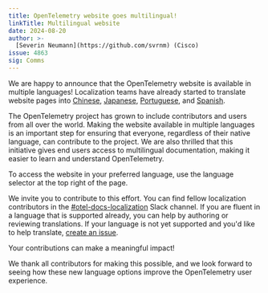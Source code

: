 ```yaml
---
title: OpenTelemetry website goes multilingual!
linkTitle: Multilingual website
date: 2024-08-20
author: >-
  [Severin Neumann](https://github.com/svrnm) (Cisco)
issue: 4863
sig: Comms
---
```


We are happy to announce that the OpenTelemetry website is available in multiple
languages! Localization teams have already started to translate website pages
into [Chinese](/zh), [Japanese](/ja), [Portuguese](/pt), and [Spanish](/es).

The OpenTelemetry project has grown to include contributors and users from all
over the world. Making the website available in multiple languages is an
important step for ensuring that everyone, regardless of their native language,
can contribute to the project. We are also thrilled that this initiative gives
end users access to multilingual documentation, making it easier to learn and
understand OpenTelemetry.

To access the website in your preferred language, use the language selector at
the top right of the page.

We invite you to contribute to this effort. You can find fellow localization
contributors in the
[#otel-docs-localization](https://cloud-native.slack.com/archives/C076RUAGP37)
Slack channel. If you are fluent in a language that is supported already, you
can help by authoring or reviewing translations. If your language is not yet
supported and you'd like to help translate,
[create an issue](<https://github.com/open-telemetry/opentelemetry.io/issues/new?title=Add+%3CYOUR%20LANGUAGE%3E+(%3CYOUR+CODE%3E)+version+of+website+pages&body=%3C!--+Provide+github+handles+of+at+least+2+people+that+will+work+on+this+translation+project%20--%3E>).

Your contributions can make a meaningful impact!

We thank all contributors for making this possible, and we look forward to
seeing how these new language options improve the OpenTelemetry user experience.
